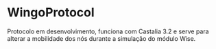 # WingoProtocol
Protocolo em desenvolvimento, funciona com Castalia 3.2 e serve para alterar a mobilidade dos nós durante a simulação do módulo Wise.
